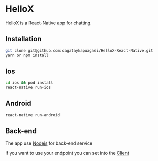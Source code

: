 # HelloX

HelloX is a React-Native app for chatting.

## Installation

```bash
git clone git@github.com:cagataykapuagasi/HelloX-React-Native.git
yarn or npm install
```

## Ios

```bash
cd ios && pod install
react-native run-ios
```

## Android

```bash
react-native run-android
```

## Back-end

The app use [Nodejs](https://github.com/cagataykapuagasi/HelloX-NodeJs) for back-end service

If you want to use your endpoint you can set into the [Client](https://github.com/cagataykapuagasi/HelloX-React-Native/blob/master/src/api/Client.js)
